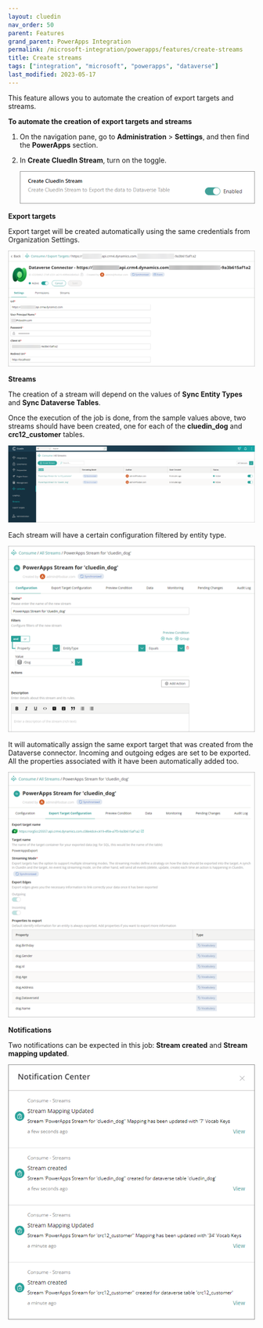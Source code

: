 ```yaml
---
layout: cluedin
nav_order: 50
parent: Features
grand_parent: PowerApps Integration
permalink: /microsoft-integration/powerapps/features/create-streams
title: Create streams
tags: ["integration", "microsoft", "powerapps", "dataverse"]
last_modified: 2023-05-17
---
```


This feature allows you to automate the creation of export targets and streams.

**To automate the creation of export targets and streams**

1. On the navigation pane, go to **Administration** > **Settings**, and then find the **PowerApps** section.

1. In **Create CluedIn Stream**, turn on the toggle.

    ![Create CluedIn Streams](../images/create-stream-setting.png)

**Export targets**

Export target will be created automatically using the same credentials from Organization Settings.

![CluedIn Export Target](../images/create-export-target.png)

**Streams**

The creation of a stream will depend on the values of **Sync Entity Types** and **Sync Dataverse Tables**.

Once the execution of the job is done, from the sample values above, two streams should have been created, one for each of the **cluedin_dog** and **crc12_customer** tables.

![CluedIn Streams](../images/cluedin-stream.png)

Each stream will have a certain configuration filtered by entity type.

![CluedIn Stream Configuration](../images/cluedin-stream-configuration.png)

It will automatically assign the same export target that was created from the Dataverse connector. Incoming and outgoing edges are set to be exported. All the properties associated with it have been automatically added too.

![CluedIn Stream Export Target Configuration](../images/cluedin-stream-export-target-configuration.png)

**Notifications**

Two notifications can be expected in this job: **Stream created** and **Stream mapping updated**.

![CluedIn Streams Notifications](../images/cluedin-stream-notification.png)